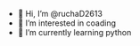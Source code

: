 - 👋 Hi, I’m @ruchaD2613
- 👀 I’m interested in coading 
- 🌱 I’m currently learning python

<!---
ruchaD2613/ruchaD2613 is a ✨ special ✨ repository because its `README.md` (this file) appears on your GitHub profile.
You can click the Preview link to take a look at your changes.
--->
